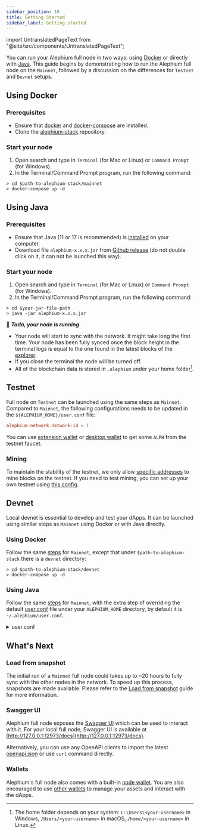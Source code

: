 ```yaml
---
sidebar_position: 10
title: Getting Started
sidebar_label: Getting started
---
```


import UntranslatedPageText from "@site/src/components/UntranslatedPageText";

<UntranslatedPageText />

You can run your Alephium full node in two ways: using
[Docker](#using-docker) or directly with [Java](#using-java). This
guide begins by demonstrating how to run the Alephium full node on the
`Mainnet`, followed by a discussion on the differences for `Testnet` and
`Devnet` setups.

## Using Docker

### Prerequisites

- Ensure that [docker](https://docs.docker.com/get-docker/) and [docker-compose](https://docs.docker.com/compose/install/) are installed.
- Clone the [alephium-stack](https://github.com/alephium/alephium-stack/tree/master/mainnet) repository.

### Start your node

1. Open search and type in `Terminal` (for Mac or Linux) or `Command Prompt` (for Windows).
2. In the Terminal/Command Prompt program, run the following command:

```shell
> cd $path-to-alephium-stack/mainnet
> docker-compose up -d
```

## Using Java

### Prerequisites

- Ensure that Java (11 or 17 is recommended) is
[installed](https://docs.oracle.com/en/java/javase/17/install/overview-jdk-installation.html)
on your computer.
- Download file `alephium-x.x.x.jar` from [Github
  release](https://github.com/alephium/alephium/releases/latest) (do
  not double click on it, it can not be launched this way).

### Start your node

1. Open search and type in `Terminal` (for Mac or Linux) or `Command Prompt` (for Windows).
2. In the Terminal/Command Prompt program, run the following command:

```shell
> cd $your-jar-file-path
> java -jar alephium-x.x.x.jar
```

🎉 _**Tada, your node is running**_

- Your node will start to sync with the network. It might take long the first time. Your node has been fully synced once the block height in the terminal logs is equal to the one found in the latest blocks of the [explorer](https://explorer.alephium.org).
- If you close the terminal the node will be turned off.
- All of the blockchain data is stored in `.alephium` under your home folder[^1].

## Testnet

Full node on `Testnet` can be launched using the same steps as
`Mainnet`. Compared to `Mainnet`, the following configurations needs
to be updated in the `${ALEPHIUM_HOME}/user.conf` file:

```conf
alephium.network.network-id = 1
```

You can use [extension wallet](/wallet/Basic%20functions#request-testnet-alph-using-extension-wallet)
or [desktop wallet](/wallet/Basic%20functions#request-testnet-alph-using-desktop-wallet)
to get some `ALPH` from the testnet faucet.

### Mining

To maintain the stability of the testnet, we only allow [specific addresses](https://github.com/alephium/alephium/blob/fb4c4947ee0d0c57424d74ea197f19e72dc46c60/protocol/src/main/scala/org/alephium/protocol/ALPH.scala#L104) to mine blocks on the testnet. If you need to test mining, you can set up your own testnet using [this config](https://github.com/alephium/alephium-stack/tree/master/mining-pool-local-testnet).

## Devnet

Local devnet is essential to develop and test your dApps. It can be
launched using similar steps as `Mainnet` using Docker or with Java
directly.

### Using Docker

Follow the same
[steps](/full-node/getting-started#using-docker) for `Mainnet`,
except that under `$path-to-alephium-stack` there is a `devnet`
directory:

```shell
> cd $path-to-alephium-stack/devnet
> docker-compose up -d
```

### Using Java

Follow the same [steps](/full-node/getting-started#using-java) for
`Mainnet`, with the extra step of overriding the default
[user.conf](https://github.com/alephium/alephium-stack/blob/master/devnet/devnet.conf)
file under your `ALEPHIUM_HOME` directory, by default it is
`~/.alephium/user.conf`.

<details>
<summary>user.conf</summary>
<p>

```conf
# Import this mnemonic to have 4'000'000 token allocated for your addresses
#
# vault alarm sad mass witness property virus style good flower rice alpha viable evidence run glare pretty scout evil judge enroll refuse another lava

alephium.genesis.allocations = [
  {
    address = "1DrDyTr9RpRsQnDnXo2YRiPzPW4ooHX5LLoqXrqfMrpQH",
    amount = 1000000000000000000000000,
    lock-duration = 0 seconds
  },
  {
    address = "14UAjZ3qcmEVKdTo84Kwf4RprTQi86w2TefnnGFjov9xF",
    amount = 1000000000000000000000000,
    lock-duration = 0 seconds
  },
  {
    address = "15jjExDyS8q3Wqk9v29PCQ21jDqubDrD8WQdgn6VW2oi4",
    amount = 1000000000000000000000000,
    lock-duration = 0 seconds
  },
  {
    address = "17cBiTcWhung3WDLuc9ja5Y7BMus5Q7CD9wYBxS1r1P2R",
    amount = 1000000000000000000000000,
    lock-duration = 0 seconds
  }
]

alephium.consensus.num-zeros-at-least-in-hash = 0
alephium.consensus.uncle-dependency-gap-time = 0 seconds
alephium.network.leman-hard-fork-timestamp = 1643500800000 # GMT: 30 January 2022 00:00:00

alephium.network.network-id = 4
alephium.discovery.bootstrap = []
alephium.wallet.locking-timeout = 99999 minutes
alephium.mempool.auto-mine-for-dev = true
alephium.node.event-log.enabled=true
alephium.node.event-log.index-by-tx-id = true
alephium.node.event-log.index-by-block-hash = true

alephium.network.rest-port = 22973
alephium.network.ws-port = 21973
alephium.network.miner-api-port = 20973
alephium.api.network-interface = "0.0.0.0"
alephium.api.api-key-enabled = false
alephium.mining.api-interface = "0.0.0.0"
alephium.network.bind-address  = "0.0.0.0:19973"
alephium.network.internal-address  = "alephium:19973"
alephium.network.coordinator-address  = "alephium:19973"

# arbitrary mining addresses
alephium.mining.miner-addresses = [
  "1FsroWmeJPBhcPiUr37pWXdojRBe6jdey9uukEXk1TheA",
  "1CQvSXsmM5BMFKguKDPpNUfw1idiut8UifLtT8748JdHc",
  "193maApeJWrz9GFwWCfa982ccLARVE9Y1WgKSJaUs7UAx",
  "16fZKYPCZJv2TP3FArA9FLUQceTS9U8xVnSjxFG9MBKyY"
]
```
</p>
</details>

## What's Next

### Load from snapshot

The initial run of a `Mainnet` full node could takes up to ~20 hours
to fully sync with the other nodes in the network. To speed up this
process, snapshots are made available. Please refer to the [Load from
snapshot](/full-node/loading-snapshot) guide for more information.

### Swagger UI

Alephium full node exposes the [Swagger
UI](https://wallet.mainnet.alephium.org/docs/) which can be used to
interact with it. For your local full node, Swagger UI is available at
[http://127.0.0.1:12973/docs](http://127.0.0.1:12973/docs).

Alternatively, you can use any OpenAPI clients to
import the latest
[openapi.json](https://raw.githubusercontent.com/alephium/alephium/master/api/src/main/resources/openapi.json)
or use `curl` command directly.

### Wallets

Alephium's full node also comes with a built-in [node
wallet](/wallet/node-wallet-guide). You are also encouraged to use
[other wallets](/wallet/overview) to manage your assets and interact
with the dApps.

[^1]: The home folder depends on your system: `C:\Users\<your-username>` in Windows, `/Users/<your-username>` in macOS, `/home/<your-username>` in Linux.

